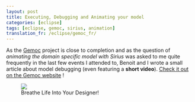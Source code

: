 ```yaml
---
layout: post
title: Executing, Debugging and Animating your model
categories: [eclipse]
tags: [eclipse, gemoc, sirius, animation]
translation_fr: /eclipse/gemoc_fr/
---
```


As the [Gemoc](https://gemoc.org/ins/) project is close to completion and as the question of *animating the domain specific model with Sirius* was asked to me quite frequently in the last few events I attended to, Benoit and I wrote a small article about model debugging (even featuring a **short video**). [Check it out on the Gemoc website](https://gemoc.org/breathe-life-into-your-designer/) !

<figure>
    <a href="https://gemoc.org/breathe-life-into-your-designer/"><img src="{{ site.url }}/images/blog/gemoc-website.png"></a>    
    <figcaption>Breathe Life Into Your Designer!</figcaption>
</figure>

